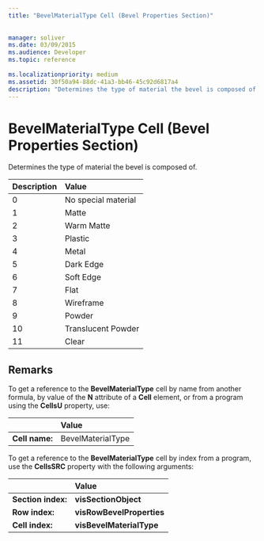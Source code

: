 ```yaml
---
title: "BevelMaterialType Cell (Bevel Properties Section)"
 
 
manager: soliver
ms.date: 03/09/2015
ms.audience: Developer
ms.topic: reference
 
ms.localizationpriority: medium
ms.assetid: 30f50a94-88dc-41a3-bb46-45c92d6817a4
description: "Determines the type of material the bevel is composed of."
---
```


# BevelMaterialType Cell (Bevel Properties Section)

Determines the type of material the bevel is composed of. 
  
|**Description**|**Value**|
|:-----|:-----|
|0  <br/> |No special material  <br/> |
|1  <br/> |Matte  <br/> |
|2  <br/> |Warm Matte  <br/> |
|3  <br/> |Plastic  <br/> |
|4  <br/> |Metal  <br/> |
|5  <br/> |Dark Edge  <br/> |
|6  <br/> |Soft Edge  <br/> |
|7  <br/> |Flat  <br/> |
|8  <br/> |Wireframe  <br/> |
|9  <br/> |Powder  <br/> |
|10  <br/> |Translucent Powder  <br/> |
|11  <br/> |Clear  <br/> |
   
## Remarks

To get a reference to the **BevelMaterialType** cell by name from another formula, by value of the **N** attribute of a **Cell** element, or from a program using the **CellsU** property, use: 
  
||Value |
|:-----|:-----|
| **Cell name:**  <br/> | BevelMaterialType  <br/> |
   
To get a reference to the **BevelMaterialType** cell by index from a program, use the **CellsSRC** property with the following arguments: 
  
||Value |
|:-----|:-----|
| **Section index:**  <br/> |**visSectionObject** <br/> |
| **Row index:**  <br/> |**visRowBevelProperties** <br/> |
| **Cell index:**  <br/> |**visBevelMaterialType** <br/> |
   

